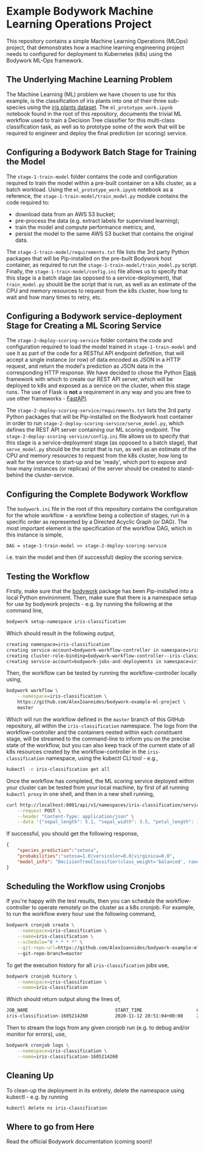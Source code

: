 # Example Bodywork Machine Learning Operations Project

This repository contains a simple Machine Learning Operations (MLOps) project, that demonstrates how a machine learning engineering project needs to configured for deployment to Kubernetes (k8s) using the Bodywork ML-Ops framework.

## The Underlying Machine Learning Problem

The Machine Learning (ML) problem we have chosen to use for this example, is the classification of iris plants into one of their three sub-species using the [iris plants dataset](https://scikit-learn.org/stable/datasets/index.html#iris-dataset). The `ml_prototype_work.ipynb` notebook found in the root of this repository, documents the trivial ML workflow used to train a Decision Tree classifier for this multi-class classification task, as well as to prototype some of the work that will be required to engineer and deploy the final prediction (or scoring) service.

## Configuring a Bodywork Batch Stage for Training the Model

The `stage-1-train-model` folder contains the code and configuration required to train the model within a pre-built container on a k8s cluster, as a batch workload. Using the `ml_prototype_work.ipynb` notebook as a reference, the `stage-1-train-model/train_model.py` module contains the code required to:

- download data from an AWS S3 bucket;
- pre-process the data (e.g. extract labels for supervised learning);
- train the model and compute performance metrics; and,
- persist the model to the same AWS S3 bucket that contains the original data.

The `stage-1-train-model/requirements.txt` file lists the 3rd party Python packages that will be Pip-installed on the pre-built Bodywork host container, as required to run the `stage-1-train-model/train_model.py` script. Finally, the `stage-1-train-model/config.ini` file allows us to specify that this stage is a batch stage (as opposed to a service-deployment), that `train_model.py` should be the script that is run, as well as an estimate of the CPU and memory resources to request from the k8s cluster, how long to wait and how many times to retry, etc.

## Configuring a Bodywork service-deployment Stage for Creating a ML Scoring Service

The `stage-2-deploy-scoring-service` folder contains the code and configuration required to load the model trained in `stage-1-train-model` and use it as part of the code for a RESTful API endpoint definition, that will accept a single instance (or row) of data encoded as JSON in a HTTP request, and return the model's prediction as JSON data in the corresponding HTTP response. We have decided to chose the Python [Flask](https://flask.palletsprojects.com/en/1.1.x/) framework with which to create our REST API server, which will be deployed to k8s and exposed as a service on the cluster, when this stage runs. The use of Flask is **not** a requirement in any way and you are free to use other frameworks - [FastAPI](https://fastapi.tiangolo.com).

The `stage-2-deploy-scoring-service/requirements.txt` lists the 3rd party Python packages that will be Pip-installed on the Bodywork host container in order to run `stage-2-deploy-scoring-service/serve_model.py`, which defines the REST API server containing our ML scoring endpoint. The `stage-2-deploy-scoring-service/config.ini` file allows us to specify that this stage is a service-deployment stage (as opposed to a batch stage), that `serve_model.py` should be the script that is run, as well as an estimate of the CPU and memory resources to request from the k8s cluster, how long to wait for the service to start-up and be 'ready', which port to expose and how many instances (or replicas) of the server should be created to stand-behind the cluster-service.

## Configuring the Complete Bodywork Workflow

The `bodywork.ini` file in the root of this repository contains the configuration for the whole workflow - a workflow being a collection of stages, run in a specific order as represented by a Directed Acyclic Graph (or DAG). The most important element is the specification of the workflow DAG, which in this instance is simple,

```
DAG = stage-1-train-model >> stage-2-deploy-scoring-service
```

i.e. train the model and then (if successful) deploy the scoring service.

## Testing the Workflow

Firstly, make sure that the [bodywork](https://pypi.org/project/bodywork/) package has been Pip-installed into a local Python environment. Then, make sure that there is a namespace setup for use by bodywork projects - e.g. by running the following at the command line,

```bash
bodywork setup-namespace iris-classification
```

Which should result in the following output,

```bash
creating namespace=iris-classification
creating service-account=bodywork-workflow-controller in namespace=iris-classification
creating cluster-role-binding=bodywork-workflow-controller--iris-classification
creating service-account=bodywork-jobs-and-deployments in namespace=iris-classification
```

Then, the workflow can be tested by running the workflow-controller locally using,

```bash
bodywork workflow \
    --namespace=iris-classification \
    https://github.com/AlexIoannides/bodywork-example-ml-project \
    master
```

Which will run the workflow defined in the `master` branch of this GitHub repository, all within the `iris-classification` namespace. The logs from the workflow-controller and the containers nested within each constituent stage, will be streamed to the command-line to inform you on the precise state of the workflow, but you can also keep track of the current state of all k8s resources created by the workflow-controller in the `iris-classification` namespace, using the kubectl CLI tool - e.g.,

```bash
kubectl -n iris-classification get all
```

Once the workflow has completed, the ML scoring service deployed within your cluster can be tested from your local machine, by first of all running `kubectl proxy` in one shell, and then in a new shell running,

```bash
curl http://localhost:8001/api/v1/namespaces/iris-classification/services/bodywork-example-ml-project--stage-2-deploy-scoring-service/proxy/iris/v1/score \
    --request POST \
    --header "Content-Type: application/json" \
    --data '{"sepal_length": 5.1, "sepal_width": 3.5, "petal_length": 1.4, "petal_width": 0.2}'
```

If successful, you should get the following response,

```json
{
    "species_prediction":"setosa",
    "probabilities":"setosa=1.0|versicolor=0.0|virginica=0.0",
    "model_info": "DecisionTreeClassifier(class_weight='balanced', random_state=42)",
}
```

## Scheduling the Workflow using Cronjobs

If you're happy with the test results, then you can schedule the workflow-controller to operate remotely on the cluster as a k8s cronjob. For example, to run the workflow every hour use the following command,

```bash
bodywork cronjob create \
    --namespace=iris-classification \
    --name=iris-classification \
    --schedule="0 * * * *" \
    --git-repo-url=https://github.com/AlexIoannides/bodywork-example-ml-project
    --git-repo-branch=master
```

To get the execution history for all `iris-classification` jobs use,

```bash
bodywork cronjob history \
    --namespace=iris-classification \
    --name=iris-classification
```

Which should return output along the lines of,

```bash
JOB_NAME                                START_TIME                    COMPLETION_TIME               ACTIVE      SUCCEEDED       FAILED
iris-classification-1605214260          2020-11-12 20:51:04+00:00     2020-11-12 20:52:34+00:00     0           1               0
```

Then to stream the logs from any given cronjob run (e.g. to debug and/or monitor for errors), use,

```bash
bodywork cronjob logs \
    --namespace=iris-classification \
    --name=iris-classification-1605214260
```

## Cleaning Up

To clean-up the deployment in its entirety, delete the namespace using kubectl - e.g. by running 

```bash
kubectl delete ns iris-classification
```

## Where to go from Here

Read the official Bodywork documentation (coming soon)!
